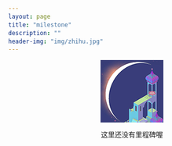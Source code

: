 ```yaml
---
layout: page
title: "milestone"
description: ""
header-img: "img/zhihu.jpg"
---
```



<center>
    <p><img src="/img/envoy.png" align="center"></p>
</center>

<center>
    这里还没有里程碑喔
</center>
